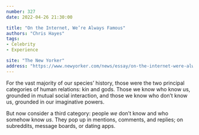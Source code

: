```yaml
---
number: 327
date: 2022-04-26 21:30:00

title: "On the Internet, We’re Always Famous"
authors: "Chris Hayes"
tags:
- Celebrity
- Experience

site: "The New Yorker"
address: "https://www.newyorker.com/news/essay/on-the-internet-were-always-famous"
---
```


For the vast majority of our species’ history, those were the two principal categories of human relations: kin and gods. Those we know who know us, grounded in mutual social interaction, and those we know who don’t know us, grounded in our imaginative powers.

But now consider a third category: people *we* don’t know and who somehow know *us*. They pop up in mentions, comments, and replies; on subreddits, message boards, or dating apps.